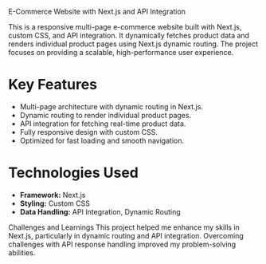 E-Commerce Website with Next.js and API Integration

This is a responsive multi-page e-commerce website built with Next.js, custom CSS, and API integration. It dynamically fetches product data and renders individual product pages using Next.js dynamic routing. The project focuses on providing a scalable, high-performance user experience.

# Key Features
- Multi-page architecture with dynamic routing in Next.js.  
- Dynamic routing to render individual product pages.  
- API integration for fetching real-time product data.  
- Fully responsive design with custom CSS.  
- Optimized for fast loading and smooth navigation.  

# Technologies Used  
- **Framework:** Next.js  
- **Styling:** Custom CSS  
- **Data Handling:** API Integration, Dynamic Routing

Challenges and Learnings
This project helped me enhance my skills in Next.js, particularly in dynamic routing and API integration. Overcoming challenges with API response handling improved my problem-solving abilities. 
